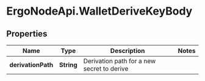 # ErgoNodeApi.WalletDeriveKeyBody

## Properties

Name | Type | Description | Notes
------------ | ------------- | ------------- | -------------
**derivationPath** | **String** | Derivation path for a new secret to derive | 


